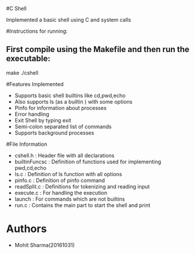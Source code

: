 #C Shell 

Implemented a basic shell using C and system calls

#Instructions for running:

First compile using the Makefile and then run the executable:
---
make
./cshell


#Features Implemented

- Supports basic shell builtins like cd,pwd,echo
- Also supports ls (as a builtin ) with some options
- Pinfo for information about processes
- Error handling
- Exit Shell by typing exit
- Semi-colon separated list of commands
- Supports background processes


#File Information
- cshell.h      : Header file with all declarations
- builtinFuncsc : Definition of functions used for implementing pwd,cd,echo
- ls.c          : Definition of ls function with all options
- pinfo.c       : Definition of pinfo command
- readSplit.c   : Definitions for tokenizing and reading input
- execute.c     : For handling the execution
- launch        : For commands which are not builtins
- run.c         : Contains the main part to start the shell and print 

# Authors 
- Mohit Sharma(20161031)






